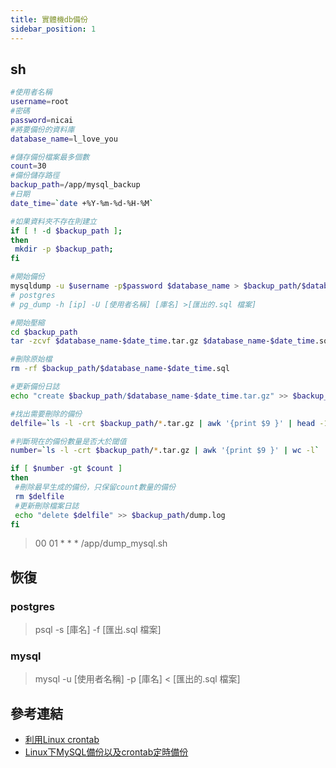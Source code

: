 ```yaml
---
title: 實體機db備份
sidebar_position: 1
---
```


## sh

```sh
#使用者名稱
username=root
#密碼
password=nicai
#將要備份的資料庫
database_name=l_love_you

#儲存備份檔案最多個數
count=30
#備份儲存路徑
backup_path=/app/mysql_backup
#日期
date_time=`date +%Y-%m-%d-%H-%M`

#如果資料夾不存在則建立
if [ ! -d $backup_path ];
then
 mkdir -p $backup_path;
fi

#開始備份
mysqldump -u $username -p$password $database_name > $backup_path/$database_name-$date_time.sql
# postgres 
# pg_dump -h [ip] -U [使用者名稱] [庫名] >[匯出的.sql 檔案]

#開始壓縮
cd $backup_path
tar -zcvf $database_name-$date_time.tar.gz $database_name-$date_time.sql

#刪除原始檔
rm -rf $backup_path/$database_name-$date_time.sql

#更新備份日誌
echo "create $backup_path/$database_name-$date_time.tar.gz" >> $backup_path/dump.log

#找出需要刪除的備份
delfile=`ls -l -crt $backup_path/*.tar.gz | awk '{print $9 }' | head -1`

#判斷現在的備份數量是否大於閾值
number=`ls -l -crt $backup_path/*.tar.gz | awk '{print $9 }' | wc -l`

if [ $number -gt $count ]
then
 #刪除最早生成的備份，只保留count數量的備份
 rm $delfile
 #更新刪除檔案日誌
 echo "delete $delfile" >> $backup_path/dump.log
fi

```

>  00 01 * * * /app/dump_mysql.sh


## 恢復

### postgres

> psql -s [庫名] -f [匯出.sql 檔案]

### mysql

> mysql -u [使用者名稱] -p [庫名] < [匯出的.sql 檔案]

## 參考連結

- [利用Linux crontab](https://www.gushiciku.cn/pl/pNKU/zh-tw)
- [Linux下MySQL備份以及crontab定時備份](https://www.itread01.com/content/1548532998.html)